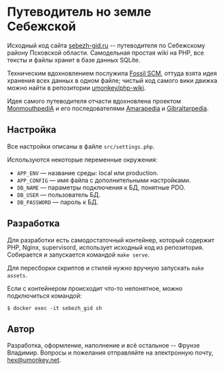 # Путеводитель но земле Себежской

Исходный код сайта [sebezh-gid.ru][4] -- путеводителя по Себежскому району
Псковской области.  Самодельная простая wiki на PHP, все тексты и файлы хранит
в базе данных SQLite.

Техническим вдохновлением послужила [Fossil SCM][2], оттуда взята идея хранения
всех данных в одном файле; чистый код самого вики движка можно найти в
репозитории [umonkey/php-wiki][8].

Идея самого путеводителя отчасти вдохновлена проектом [MonmouthpediA][5] и его
последователями [Amarapedia][6] и [Gibraltarpedia][7].


## Настройка

Все настройки описаны в файле `src/settings.php`.

Используются некоторые переменные окружения:

- `APP_ENV` — название среды: local или production.
- `APP_CONFIG` — имя файла с дополнительными настройками.
- `DB_NAME` — параметры подключения к БД, понятные PDO.
- `DB_USER` — пользователь БД.
- `DB_PASSWORD` — пароль к БД.


## Разработка

Для разработки есть самодостаточный контейнер, который содержит PHP, Nginx, supervisord, использует исходный код из репозитория.  Собирается и запускается командой `make serve`.

Для пересборки скриптов и стилей нужно вручную запускать `make assets`.

Если с контейнером происходит что-то непонятное, можно подключиться командой:

```
$ docker exec -it sebezh_gid sh
```


## Автор

Разработка, оформление, наполнение и всё остальное -- Фрунзе Владимир.  Вопросы
и пожелания отправляйте на электронную почту, [hex@umonkey.net][3].

[1]: http://commonmark.org/
[2]: https://www.fossil-scm.org/
[3]: mailto:hex@umonkey.net
[4]: https://sebezh-gid.ru/
[5]: https://en.wikipedia.org/wiki/Wikipedia:GLAM/MonmouthpediA
[6]: https://en.wikipedia.org/wiki/Amarapedia
[7]: https://en.wikipedia.org/wiki/Gibraltarpedia
[8]: https://bitbucket.org/umonkey/php-wiki
